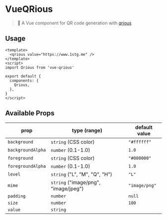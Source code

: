 # VueQRious

> 🤳 A Vue component for QR code generation with [qrious](https://github.com/neocotic/qrious)

## Usage

```vue
<template>
  <qrious value="https://www.1stg.me" />
</template>
<script>
import Qrious from 'vue-qrious'

export default {
  components: {
    Qrious,
  },
}
</script>
```

## Available Props

| prop              | type (range)                         | default value |
| ----------------- | ------------------------------------ | ------------- |
| `background`      | `string` (CSS color)                 | `"#ffffff"`   |
| `backgroundAlpha` | `number` (0.1-1.0)                   | `1.0`         |
| `foreground`      | `string` (CSS color)                 | `"#000000"`   |
| `foregroundAlpha` | `number` (0.1-1.0)                   | `1.0`         |
| `level`           | `string` ("L", "M", "Q", "H")        | `"L"`         |
| `mime`            | `string` ("image/png", "image/jpeg") | `"image/png"` |
| `padding`         | `number`                             | `null`        |
| `size`            | `number`                             | `100`         |
| `value`           | `string`                             |
